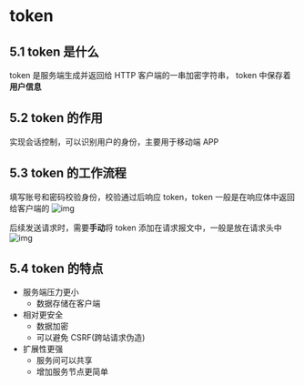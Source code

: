 # token

## 5.1 token 是什么

token 是服务端生成并返回给 HTTP 客户端的一串加密字符串， token 中保存着 **用户信息**

## 5.2 token 的作用

实现会话控制，可以识别用户的身份，主要用于移动端 APP

## 5.3 token 的工作流程

填写账号和密码校验身份，校验通过后响应 token，token 一般是在响应体中返回给客户端的
![img](../../../../ToDo/media/16787801822617/16789537745875.jpg)

后续发送请求时，需要**手动**将 token 添加在请求报文中，一般是放在请求头中
![img](../../../../ToDo/media/16787801822617/16789537895045.jpg)

## 5.4 token 的特点

* 服务端压力更小
  * 数据存储在客户端
* 相对更安全
  * 数据加密
  * 可以避免 CSRF(跨站请求伪造)
* 扩展性更强
  * 服务间可以共享
  * 增加服务节点更简单
